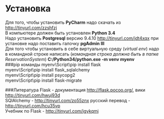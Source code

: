 # Установка
Для того, чтобы установить **PyCharm** надо скачать из http://tinyurl.com/zzshfzj <br/>
В компьютере должен быть установлен **Python 3.4** <br/>
Надо  установить **Postgresql** версию 9.4.10 http://tinyurl.com/jdt4xqx при установке надо поставить галочку **pgAdmin III** <br/>
Для того чтобы установить в себе виртуальную среду (*virtual env*) надо в командной строке написать (*командная строка должна быть в папке ReservationSystem*) **С:/Python34/python.exe -m venv myenv** <br/>
###pip команды
myenv\Script\pip install flask <br/> 
myenv\Script\pip install flask_sqlalchemy <br/> 
myenv\Script\pip install psycopg2 <br/>
myenv\Script\pip install flask-migrate <br/>

###Литература
Flask - документация http://flask.pocoo.org/, вики http://tinyurl.com/hwuj93d <br/>
SQlAlchemy - http://tinyurl.com/zo55znx русский перевод - http://tinyurl.com/hcu35vp <br/>
Учебник по Flask - http://tinyurl.com/jgykqmj<br/>
